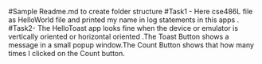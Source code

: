 #Sample Readme.md to create folder structure
#Task1 - Here cse486L file as HelloWorld file and printed my name in log statements in this apps .
#Task2- The HelloToast app looks fine when the device or emulator is vertically oriented or horizontal oriented .The Toast Button shows a message in a small popup window.The Count Button shows that how many times I clicked on the Count button.
